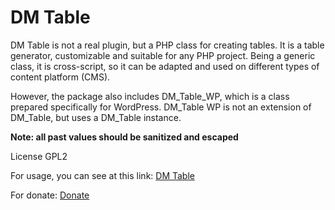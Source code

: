 # DM Table

DM Table is not a real plugin, but a PHP class for creating tables. It is a table generator, customizable and suitable for any PHP project. Being a generic class, it is cross-script, so it can be adapted and used on different types of content platform (CMS).

However, the package also includes DM_Table_WP, which is a class prepared specifically for WordPress. DM_Table WP is not an extension of DM_Table, but uses a DM_Table instance.

__Note: all past values should be sanitized and escaped__

License
GPL2

For usage, you can see at this link: 
[DM Table](https://www.iljester.com/portfolio/dm-table/)

For donate:
[Donate](https://www.iljester.com/donate)
